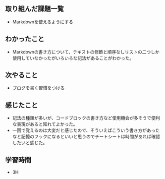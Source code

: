 ## 取り組んだ課題一覧
- Markdownを使えるようにする
## わかったこと
- Markdownの書き方について、テキストの修飾と順序なしリストの二つしか使用していなかったがいろいろな記法があることがわかった。
## 次やること
- ブログを書く習慣をつける
## 感じたこと
- 記法の種類が多いが、コードブロックの書き方など使用機会が多そうで便利な表現があると知れてよかった。
- 一回で覚えるのは大変だと感じたので、そういえばこういう書き方があったなと記憶のフックになるといいと思うのでチートシートは時間があれば確認したいと感じた。
## 学習時間
- 3H
